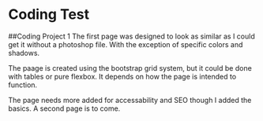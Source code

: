 # Coding Test

##Coding Project 1
The first page was designed to look as similar as I could get it without a photoshop file. With the exception of specific colors and shadows. 

The paage is created using the bootstrap grid system, but it could be done with tables or pure flexbox. It depends on how the page is intended to function.

The page needs more added for accessability and SEO though I added the basics.
A second page is to come.
